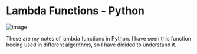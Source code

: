 # Lambda Functions - Python
![image](https://user-images.githubusercontent.com/84158231/203089233-08d733a1-4843-45b9-be51-ef3be5817447.png)

These are my notes of lambda functions in Python. I have seen this function beeing used in different algorithms, so I have dicided to understand it. 

